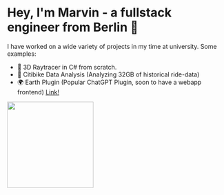 # Hey, I'm Marvin - a fullstack engineer from Berlin 🦜

I have worked on a wide variety of projects in my time at university.
Some examples:

- 🌈 3D Raytracer in C# from scratch.
- 🚴 Citibike Data Analysis (Analyzing 32GB of historical ride-data)
- 🌍 Earth Plugin (Popular ChatGPT Plugin, soon to have a webapp frontend) [Link!](https://earth-plugin.com)

<img src="https://wakatime.com/share/@1d3a6af6-640d-4ea2-b7bb-3ce2ad50e78a/5b9bf3cf-63c1-4a30-b341-6e077ac0186c.svg" height="200px"/>
